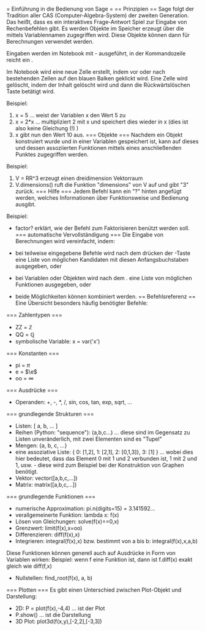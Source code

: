 = Einführung in die Bedienung von Sage =
== Prinzipien ==
Sage folgt der Tradition aller CAS (Computer-Algebra-System) der zweiten Generation. Das heißt, dass es ein interaktives Frage-Antwort Spiel zur Eingabe von Rechenbefehlen gibt. Es werden Objekte im Speicher erzeugt über die mittels Variablennamen zugegriffen wird. Diese Objekte können dann für Berechnungen verwendet werden.

Eingaben werden im Notebook mit <Shift>-<Return> ausgeführt, in der Kommandozeile reicht ein <Return>.

Im Notebook wird eine neue Zelle erstellt, indem vor oder nach bestehenden Zellen auf den blauen Balken geklickt wird. Eine Zelle wird gelöscht, indem der Inhalt gelöscht wird und dann die Rückwärtslöschen Taste betätigt wird.

Beispiel:

 1. x = 5 ... weist der Variablen x den Wert 5 zu
 1. x = 2*x ... multipliziert 2 mit x und speichert dies wieder in x (dies ist also keine Gleichung (!) )
 1. x gibt nun den Wert 10 aus.
=== Objekte ===
Nachdem ein Objekt konstruiert wurde und in einer Variablen gespeichert ist, kann auf dieses und dessen assoziierten Funktionen mittels eines anschließenden Punktes zugegriffen werden.

Beispiel:

 1.  V = RR^3 erzeugt einen dreidimension Vektorraum
 1.  V.dimensions() ruft die Funktion "dimensions" von V auf und gibt "3" zurück.
=== Hilfe ===
Jedem Befehl kann ein "?" hinten angefügt werden, welches Informationen über Funktionsweise und Bedienung ausgibt.

Beispiel:

 * factor? erklärt, wie der Befehl zum Faktorisieren benützt werden soll.
=== automatische Vervollständigung ===
Die Eingabe von Berechnungen wird vereinfacht, indem:

 * bei teilweise eingegebene Befehle wird nach dem drücken der <Tab>-Taste eine Liste von möglichen Kandidaten mit diesen Anfangsbuchstaben ausgegeben, oder
 * bei Variablen oder Objekten wird nach dem <Variablenname>.<Tab> eine Liste von möglichen Funktionen ausgegeben, oder
 * beide Möglichkeiten können kombiniert werden.
== Befehlsreferenz ==
Eine Übersicht besonders häufig benötigter Befehle:

=== Zahlentypen ===
* ZZ = $\mathbb{Z}$
* QQ = $\mathbb{Q}$
* symbolische Variable: x = var('x')


=== Konstanten ===
* pi = $\pi$
* e = $\e$
* oo = $\infty$

=== Ausdrücke ===

 * Operanden: +, -,
 *, /, sin, cos, tan, exp, sqrt, ...

=== grundlegende Strukturen ===

 * Listen: [ a, b, ... ]
 * Reihen (Python: "sequence"): (a,b,c...) ... diese sind im Gegensatz zu Listen unveränderlich, mit zwei Elementen sind es "Tupel"
 * Mengen: {a, b, c, ...}
 * eine assoziative Liste: { 0: [1,2], 1: [2,1], 2: [0,1,3]}, 3: [1] } ... wobei dies hier bedeutet, dass das Element 0 mit 1 und 2 verbunden ist, 1 mit 2 und 1, usw. - diese wird zum Beispiel bei der Konstruktion von Graphen benötigt.
 * Vektor: vector([a,b,c,...])
 * Matrix: matrix([a,b,c,...])

=== grundlegende Funktionen ===

 * numerische Approximation: pi.n(digits=15) = 3.141592...
 * verallgemeinerte Funktion: lambda x: f(x)
 * Lösen von Gleichungen: solve(f(x)==0,x)
 * Grenzwert: limit(f(x),x=oo)
 * Differenzieren: diff(f(x),x)
 * Integrieren: integral(f(x),x) bzw. bestimmt von a bis b: integral(f(x),x,a,b)

Diese Funktionen können generell auch auf Ausdrücke in Form von Variablen wirken:
Beispiel: wenn f eine Funktion ist, dann ist f.diff(x) exakt gleich wie diff(f,x)

 * Nullstellen: find_root(f(x), a, b)

=== Plotten ===
Es gibt einen Unterschied zwischen Plot-Objekt und Darstellung:

 * 2D: P = plot(f(x),-4,4) ... ist der Plot
 * P.show() ... ist die Darstellung
 * 3D Plot: plot3d(f(x,y),[-2,2],[-3,3])


 
